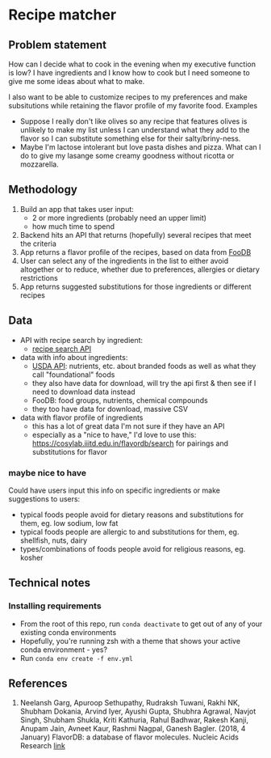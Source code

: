 # Recipe matcher

## Problem statement
How can I decide what to cook in the evening when my executive function is low? I have ingredients and I know how 
to cook but I need someone to give me some ideas about what to make. 

I also want to be able to customize recipes to my preferences and make subsitutions while retaining the flavor profile of 
my favorite food. Examples
- Suppose I really don't like olives so any recipe that features olives is unlikely to make my list unless I can understand what they
    add to the flavor so I can substitute something else for their salty/briny-ness.
- Maybe I'm lactose intolerant but love pasta dishes and pizza. What can I do to give my lasange some creamy goodness without ricotta 
    or mozzarella.



## Methodology
1. Build an app that takes user input:
    - 2 or more ingredients (probably need an upper limit)
    - how much time to spend
2. Backend hits an API that returns (hopefully) several recipes that meet the criteria
3. App returns a flavor profile of the recipes, based on data from [FooDB](https://foodb.ca/foods)
4. User can select any of the ingredients in the list to either avoid altogether or to reduce, whether due to preferences, allergies or dietary restrictions
5. App returns suggested substitutions for those ingredients or different recipes

## Data
- API with recipe search by ingredient:
    - [recipe search API](https://developer.edamam.com/edamam-recipe-api)
- data with info about ingredients: 
    - [USDA API](https://fdc.nal.usda.gov/api-guide.html#bkmk-2): nutrients, etc. about branded foods as well as what they call "foundational" foods
    - they also have data for download, will try the api first & then see if I need to download data instead
    - FooDB: food groups, nutrients, chemical compounds
    - they too have data for download, massive CSV
- data with flavor profile of ingredients
    - this has a lot of great data I'm not sure if they have an API 
    - especially as a "nice to have," I'd love to use this: https://cosylab.iiitd.edu.in/flavordb/search for pairings and substitutions for flavor

### maybe nice to have
Could have users input this info on specific ingredients or make suggestions to users:
- typical foods people avoid for dietary reasons and substitutions for them, eg. low sodium, low fat
- typical foods people are allergic to and substitutions for them, eg. shellfish, nuts, dairy
- types/combinations of foods people avoid for religious reasons, eg. kosher

## Technical notes
### Installing requirements
- From the root of this repo, run `conda deactivate` to get out of any of your existing conda environments
- Hopefully, you're running zsh with a theme that shows your active conda environment - yes?
- Run `conda env create -f env.yml`

## References
1. Neelansh Garg, Apuroop Sethupathy, Rudraksh Tuwani, Rakhi NK, Shubham Dokania, Arvind Iyer, Ayushi Gupta, Shubhra Agrawal, Navjot Singh, Shubham Shukla, Kriti Kathuria, Rahul Badhwar, Rakesh Kanji, Anupam Jain, Avneet Kaur, Rashmi Nagpal, Ganesh Bagler. (2018, 4 January) FlavorDB: a database of flavor molecules. Nucleic Acids Research [link](https://academic.oup.com/nar/article/46/D1/D1210/4559748#107188690)
